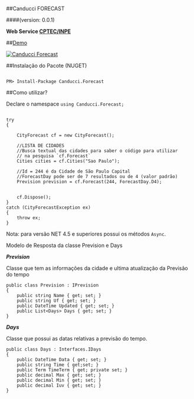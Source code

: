 ##Canducci FORECAST

####(version: 0.0.1)

__Web Service [CPTEC/INPE](http://servicos.cptec.inpe.br/XML/)__


##[Demo](http://canduccipackages.apphb.com/#/)

[![Canducci Forecast](http://i666.photobucket.com/albums/vv25/netdragoon/1447477148_Weather_zpsczx6fzr6.png)](https://www.nuget.org/packages/Canducci.Forecast/)

##Instalação do Pacote (NUGET)

```Csharp

PM> Install-Package Canducci.Forecast

```

##Como utilizar?

Declare o namespace `using Canducci.Forecast;` 


```Csharp

try
{
    
    CityForecast cf = new CityForecast();
    
    //LISTA DE CIDADES
    //Busca textual das cidades para saber o código para utilizar
    // na pesquisa `cf.Forecast`
    Cities cities = cf.Cities("Sao Paulo");

    //Id = 244 é da Cidade de São Paulo Capital
    //ForecastDay pode ser de 7 resultados ou de 4 (valor padrão)
    Prevision prevision = cf.Forecast(244, ForecastDay.D4);


    cf.Dispose();
}
catch (CityForecastException ex)
{
    throw ex;
}

```

Nota: para versão NET 4.5 e superiores possui os métodos `Async`.

Modelo de Resposta da classe Prevision e Days

___Prevision___

Classe que tem as informações da cidade e ultima atualização
 da Previsão do tempo

```Csharp
public class Prevision : IPrevision
{    
    public string Name { get; set; }
    public string Uf { get; set; }
    public DateTime Updated { get; set; }
    public List<Days> Days { get; set; }
}
```
___Days___

Classe que possui as datas relativas a previsão do tempo.

```Csharp
public class Days : Interfaces.IDays
{    
    public DateTime Data { get; set; }
    public string Time { get;set; }
    public Term TimeTerm { get; private set; }
    public decimal Max { get; set; }
    public decimal Min { get; set; }
    public decimal Iuv { get; set; }
}

```